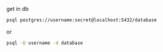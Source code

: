 get in db
``` bash
psql postgres://username:secret@localhost:5432/database
```

or

``` bash
psql -U username -d database
```